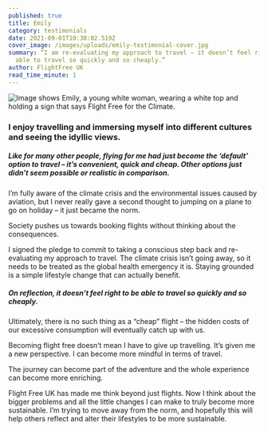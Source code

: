 ```yaml
---
published: true
title: Emily
category: testimonials
date: 2021-09-01T10:38:02.519Z
cover_image: /images/uploads/emily-testimonial-cover.jpg
summary: “I am re-evaluating my approach to travel – it doesn’t feel right to be
  able to travel so quickly and so cheaply.”
author: FlightFree UK
read_time_minute: 1
---
```

![Image shows Emily, a young white woman, wearing a white top and holding a sign that says Flight Free for the Climate.](/images/uploads/emily-testimonial-body.jpg)

### I enjoy travelling and immersing myself into different cultures and seeing the idyllic views. 

##### Like for many other people, flying for me had just become the ‘default’ option to travel – it’s convenient, quick and cheap. Other options just didn’t seem possible or realistic in comparison. 

I’m fully aware of the climate crisis and the environmental issues caused by aviation, but I never really gave a second thought to jumping on a plane to go on holiday – it just became the norm. 

Society pushes us towards booking flights without thinking about the consequences.

I signed the pledge to commit to taking a conscious step back and re-evaluating my approach to travel. The climate crisis isn’t going away, so it needs to be treated as the global health emergency it is. Staying grounded is a simple lifestyle change that can actually benefit. 

##### On reflection, it doesn’t feel right to be able to travel so quickly and so cheaply.

Ultimately, there is no such thing as a “cheap” flight – the hidden costs of our excessive consumption will eventually catch up with us.

Becoming flight free doesn’t mean I have to give up travelling. It’s given me a new perspective. I can become more mindful in terms of travel.

The journey can become part of the adventure and the whole experience can become more enriching.

Flight Free UK has made me think beyond just flights. Now I think about the bigger problems and all the little changes I can make to truly become more sustainable. I’m trying to move away from the norm, and hopefully this will help others reflect and alter their lifestyles to be more sustainable.